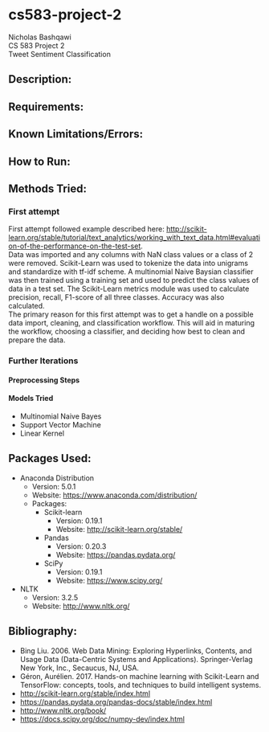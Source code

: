 # cs583-project-2
Nicholas Bashqawi  
CS 583 Project 2  
Tweet Sentiment Classification  



## Description:


## Requirements:

## Known Limitations/Errors:

## How to Run:

## Methods Tried:
### First attempt
First attempt followed example described here: http://scikit-learn.org/stable/tutorial/text_analytics/working_with_text_data.html#evaluation-of-the-performance-on-the-test-set.  
Data was imported and any columns with NaN class values or a class of 2 were removed. Scikit-Learn was used to tokenize the data into unigrams and standardize with tf-idf scheme. A multinomial Naive Baysian classifier was then trained using a training set and used to predict the class values of data in a test set. The Scikit-Learn metrics module was used to calculate precision, recall, F1-score of all three classes. Accuracy was also calculated.  
The primary reason for this first attempt was to get a handle on a possible data import, cleaning, and classification workflow. This will aid in maturing the workflow, choosing a classifier, and deciding how best to clean and prepare the data.

### Further Iterations
#### Preprocessing Steps

#### Models Tried
* Multinomial Naive Bayes
* Support Vector Machine
 * Linear Kernel

## Packages Used:
* Anaconda Distribution
  * Version: 5.0.1
  * Website: https://www.anaconda.com/distribution/
  * Packages:
    * Scikit-learn
      * Version: 0.19.1
      * Website: http://scikit-learn.org/stable/
    * Pandas
      * Version: 0.20.3
      * Website: https://pandas.pydata.org/
    * SciPy
      * Version: 0.19.1
      * Website: https://www.scipy.org/
* NLTK
  * Version: 3.2.5
  * Website: http://www.nltk.org/
    
## Bibliography:
* Bing Liu. 2006. Web Data Mining: Exploring Hyperlinks, Contents, and Usage Data (Data-Centric Systems and Applications). Springer-Verlag New York, Inc., Secaucus, NJ, USA.
* Géron, Aurélien. 2017. Hands-on machine learning with Scikit-Learn and TensorFlow: concepts, tools, and techniques to build intelligent systems.
* http://scikit-learn.org/stable/index.html
* https://pandas.pydata.org/pandas-docs/stable/index.html
* http://www.nltk.org/book/
* https://docs.scipy.org/doc/numpy-dev/index.html

